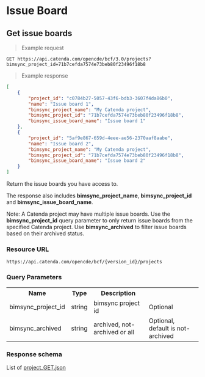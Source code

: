 # Issue Board

## Get issue boards 

> Example request
```http
GET https://api.catenda.com/opencde/bcf/3.0/projects?bimsync_project_id=71b7cefda7574e73beb80f23496f18b8
```

> Example response
```json
[
    {
        "project_id": "c0784b27-5057-43f6-bdb3-3607f4da86b0",
        "name": "Issue board 1",
        "bimsync_project_name": "My Catenda project",
        "bimsync_project_id": "71b7cefda7574e73beb80f23496f18b8",
        "bimsync_issue_board_name": "Issue board 1"
    },
    {
        "project_id": "5af9e867-659d-4eee-ae56-2370aaf8aabe",
        "name": "Issue board 2",
        "bimsync_project_name": "My Catenda project",
        "bimsync_project_id": "71b7cefda7574e73beb80f23496f18b8",
        "bimsync_issue_board_name": "Issue board 2"
    }
]
```

Return the issue boards you have access to.

The response also includes **bimsync\_project\_name**, **bimsync\_project\_id** and **bimsync_issue_board_name**. 

Note: A Catenda project may have multiple issue boards. Use the **bimsync\_project\_id** query parameter to only return issue boards from the specified Catenda project.
Use **bimsync_archived** to filter issue boards based on their archived status.

### Resource URL

`https://api.catenda.com/opencde/bcf/{version_id}/projects`

### Query Parameters

<table class="table">
    <tr><th>Name</th><th>Type</th><th>Description</th><th></th></tr>
    <tr>
        <td>bimsync_project_id</td>
        <td>string</td>
        <td>bimsync project id</td>
        <td>Optional</td>
    </tr>
    <tr>
        <td>bimsync_archived</td>
        <td>string</td>
        <td>archived, not-archived or all</td>
        <td>Optional, default is not-archived</td>
    </tr>
</table>

### Response schema
List of [project_GET.json](https://github.com/buildingSMART/BCF-API/blob/release_3_0/Schemas_draft-03/Project/project_GET.json)


